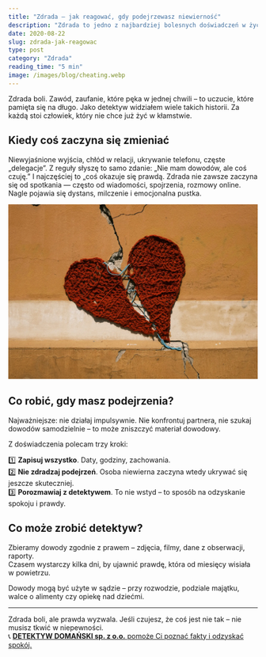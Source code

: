```yaml
---
title: "Zdrada – jak reagować, gdy podejrzewasz niewierność"
description: "Zdrada to jedno z najbardziej bolesnych doświadczeń w życiu. Dowiedz się, jak reagować, gdy podejrzewasz niewierność, oraz jak detektyw może pomóc w zdobyciu dowodów i przywróceniu spokoju."
date: 2020-08-22
slug: zdrada-jak-reagowac
type: post
category: "Zdrada"
reading_time: "5 min"
image: /images/blog/cheating.webp
---
```


Zdrada boli. Zawód, zaufanie, które pęka w jednej chwili – to uczucie, które pamięta się na długo. Jako detektyw widziałem wiele takich historii. Za każdą stoi człowiek, który nie chce już żyć w kłamstwie.

## Kiedy coś zaczyna się zmieniać

Niewyjaśnione wyjścia, chłód w relacji, ukrywanie telefonu, częste „delegacje”. Z reguły słyszę to samo zdanie: „Nie mam dowodów, ale coś czuję.” I najczęściej to „coś okazuje się prawdą. Zdrada nie zawsze zaczyna się od spotkania — często od wiadomości, spojrzenia, rozmowy online. Nagle pojawia się dystans, milczenie i emocjonalna pustka.

![Rozdarte serce z włóczki na pękniętej ścianie.](/images/blog/cheating.webp)

## Co robić, gdy masz podejrzenia?

Najważniejsze: nie działaj impulsywnie. Nie konfrontuj partnera, nie szukaj dowodów samodzielnie – to może zniszczyć materiał dowodowy.

Z doświadczenia polecam trzy kroki:

1️⃣ **Zapisuj wszystko**. Daty, godziny, zachowania.  
2️⃣ **Nie zdradzaj podejrzeń**. Osoba niewierna zaczyna wtedy ukrywać się jeszcze skuteczniej.  
3️⃣ **Porozmawiaj z detektywem**. To nie wstyd – to sposób na odzyskanie spokoju i prawdy.

## Co może zrobić detektyw?

Zbieramy dowody zgodnie z prawem – zdjęcia, filmy, dane z obserwacji, raporty.  
Czasem wystarczy kilka dni, by ujawnić prawdę, która od miesięcy wisiała w powietrzu.

Dowody mogą być użyte w sądzie – przy rozwodzie, podziale majątku, walce o alimenty czy opiekę nad dziećmi.

---

Zdrada boli, ale prawda wyzwala. Jeśli czujesz, że coś jest nie tak – nie musisz tkwić w niepewności.  
📞 [**DETEKTYW DOMAŃSKI sp. z o.o.** pomoże Ci poznać fakty i odzyskać spokój.](/kontakt/)

